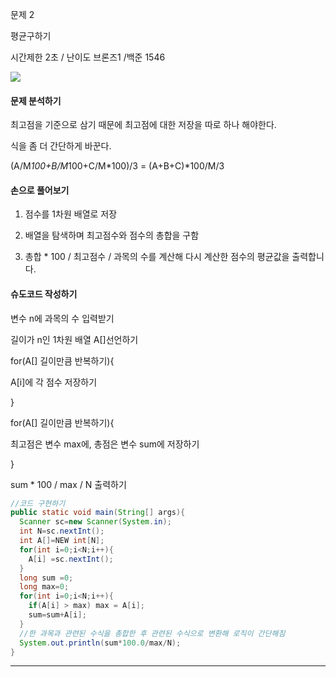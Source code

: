 문제 2 

평균구하기  

시간제한 2초 / 난이도 브론즈1 /백준 1546

![](https://velog.velcdn.com/images/ch4570/post/942b63b9-2c6f-419a-8f46-346b0e329f90/image.png)

#### 문제 분석하기

최고점을 기준으로 삼기 때문에 최고점에 대한 저장을 따로 하나 해야한다.

 식을 좀 더 간단하게 바꾼다.

(A/M*100+B/M*100+C/M*100)/3 = (A+B+C)*100/M/3

#### 손으로 풀어보기

1) 점수를 1차원 배열로 저장 

2) 배열을 탐색하며 최고점수와 점수의 총합을 구함 

3) 총합 * 100 / 최고점수 / 과목의 수를 계산해 다시 계산한 점수의 평균값을 출력합니다. 

#### 슈도코드 작성하기

변수 n에 과목의 수 입력받기

길이가 n인 1차원 배열 A[]선언하기

for(A[] 길이만큼 반복하기){

A[i]에 각 점수 저장하기 

} 

for(A[] 길이만큼 반복하기){

최고점은 변수 max에, 총점은 변수 sum에 저장하기 

}

sum * 100 / max / N 출력하기

```java
//코드 구현하기 
public static void main(String[] args){
  Scanner sc=new Scanner(System.in);
  int N=sc.nextInt();
  int A[]=NEW int[N];
  for(int i=0;i<N;i++){
    A[i] =sc.nextInt();
  }
  long sum =0;
  long max=0;
  for(int i=0;i<N;i++){
    if(A[i] > max) max = A[i];
    sum=sum+A[i];
  }
  //한 과목과 관련된 수식을 총합한 후 관련된 수식으로 변환해 로직이 간단해짐 
  System.out.println(sum*100.0/max/N);
}
```

------

### 
